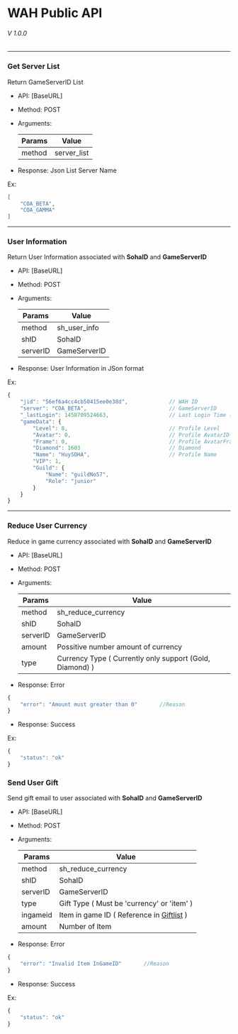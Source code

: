 # WAH Public API 
###### V 1.0.0

------

### Get Server List

Return GameServerID List 

* API: [BaseURL]
* Method: POST
* Arguments:  

    | Params        | Value           
    | ------------- |-------------
    | method      | server_list
    
* Response: Json List Server Name

Ex:
```json
[
    "COA_BETA",
    "COA_GAMMA"
]
```

------

### User Information
Return User Information associated with **SohaID** and **GameServerID**

* API: [BaseURL]
* Method: POST
* Arguments:  

    | Params        | Value           
    | ------------- |-------------
    | method      | sh_user_info
   | shID            | SohaID
   | serverID     | GameServerID

* Response: User Information in JSon format

Ex:
```javascript
{
    "jid": "56ef6a4cc4cb50415ee0e38d",             // WAH ID
    "server": "COA_BETA",                          // GameServerID
    "_lastLogin": 1458709524663,                   // Last Login Time (Unix time)
    "gameData": {
        "Level": 8,                                // Profile Level
        "Avatar": 0,                               // Profile AvatarID
        "Frame": 0,                                // Profile AvatarFrameID
        "Diamond": 1603                            // Diamond
        "Name": "HuySOHA",                         // Profile Name
        "VIP": 1,
        "Guild": {
            "Name": "guildNo57",
            "Role": "junior"
        }
    }
}
```

------

### Reduce User Currency
Reduce in game currency associated with **SohaID** and **GameServerID**

* API: [BaseURL]
* Method: POST
* Arguments:  

    | Params        | Value           
    | ------------- |-------------
    | method      | sh_reduce_currency
   | shID            | SohaID
   | serverID     | GameServerID
   | amount     | Possitive number amount of currency
   | type | Currency Type ( Currently only support (Gold, Diamond) )

* Response: Error

```javascript
{
    "error": "Amount must greater than 0"       //Reason
}
```

* Response: Success

Ex:
```javascript
{
    "status": "ok"
}
```
### Send User Gift
Send gift email to user associated with **SohaID** and **GameServerID**

* API: [BaseURL]
* Method: POST
* Arguments:  

    | Params        | Value           
    | ------------- |-------------
    | method      | sh_reduce_currency
   | shID            | SohaID
   | serverID     | GameServerID
   | type     | Gift Type ( Must be 'currency' or 'item' )
   | ingameid | Item in game ID ( Reference in [Giftlist](data/dataGiftList.json) )
   | amount | Number of Item

* Response: Error

```javascript
{
    "error": "Invalid Item InGameID"       //Reason
}
```

* Response: Success

Ex:
```javascript
{
    "status": "ok"
}
```
